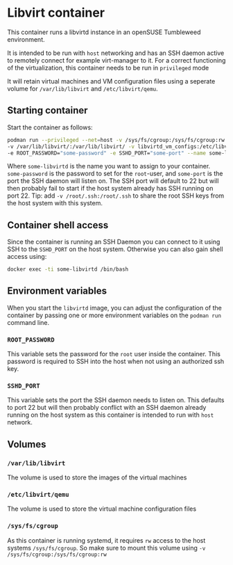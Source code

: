 # Libvirt container
This container runs a libvirtd instance in an openSUSE Tumbleweed environment.

It is intended to be run with `host` networking and has an SSH daemon active to remotely connect
for example virt-manager to it. 
For a correct functioning of the virtualization, this container needs to be run in `privileged` mode

It will retain virtual machines and VM configuration files using a seperate 
volume for `/var/lib/libvirt` and `/etc/libvirt/qemu`.

## Starting container
Start the container as follows:
```bash
podman run --privileged --net=host -v /sys/fs/cgroup:/sys/fs/cgroup:rw \
-v /var/lib/libvirt/:/var/lib/libvirt/ -v libvirtd_vm_configs:/etc/libvirt/qemu \
-e ROOT_PASSWORD="some-password" -e SSHD_PORT="some-port" --name some-libvirtd sicho/libvirtd
```
Where `some-libvirtd` is the name you want to assign to your container. `some-password` is the
password to set for the `root`-user, and `some-port` is the port the SSH daemon will listen on. 
The SSH port will default to 22 but will then probably fail to start if the host system already
has SSH running on port 22.
Tip: add `-v /root/.ssh:/root/.ssh` to share the root SSH keys from the host system with this
system.

## Container shell access
Since the container is running an SSH Daemon you can connect to it using SSH to the `SSHD_PORT`
on the host system.
Otherwise you can also gain shell access using:
```bash
docker exec -ti some-libvirtd /bin/bash
```

## Environment variables
When you start the `libvirtd` image, you can adjust the configuration of the container by passing
one or more environment variables on the `podman run` command line.
### `ROOT_PASSWORD`
This variable sets the password for the `root` user inside the container. This password is required
to SSH into the host when not using an authorized ssh key.
### `SSHD_PORT`
This variable sets the port the SSH daemon needs to listen on. This defaults to port 22 but will
then probably conflict with an SSH daemon already running on the host system as this container is
intended to run with `host` network.

## Volumes
### `/var/lib/libvirt`
The volume is used to store the images of the virtual machines
### `/etc/libvirt/qemu`
The volume is used to store the virtual machine configuration files
### `/sys/fs/cgroup`
As this container is running systemd, it requires `rw` access to the host systems `/sys/fs/cgroup`.
So make sure to mount this volume using `-v /sys/fs/cgroup:/sys/fs/cgroup:rw`
